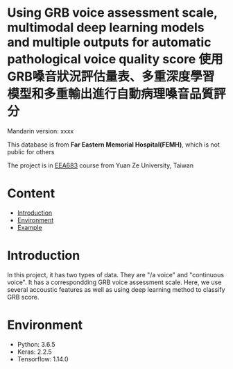 # Using GRB voice assessment scale, multimodal deep learning models and multiple outputs for automatic pathological voice quality score 使用GRB嗓音狀況評估量表、多重深度學習模型和多重輸出進行自動病理嗓音品質評分

Mandarin version: xxxx

This database is from <b>Far Eastern Memorial Hospital(FEMH)</b>, which is not public for others

The project is in [EEA683](https://portal.yzu.edu.tw/cosSelect/Cos_Plan_En.aspx?y=108&s=2&id=EEA683&c=A) course from Yuan Ze University, Taiwan

# Content

  * [Introduction](#Introduction)
  * [Environment](#Environment)
  * [Example](#Example)
  
# Introduction

In this project, it has two types of data. They are "/a voice" and "continuous voice". It has a correspondding GRB voice assessment scale.
Here, we use several accoustic features as well as using deep learning method to classify GRB score.


# Environment

   * Python: 3.6.5
   * Keras: 2.2.5
   * Tensorflow: 1.14.0
